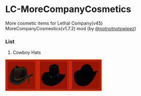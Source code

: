 # LC-MoreCompanyCosmetics
More cosmetic items for Lethal Company(v45) MoreCompanyCosmestics(v1.7.2) mod (by [@notnotnotswipez](https://github.com/notnotnotswipez/MoreCompany))

### List
1. Cowboy Hats

<a href="screenshots/cowboyhats.png" target="_blank" rel="nofollow">
    <img src="screenshots/cowboyhats.png" alt="Cowboy Hats" height="100">
</a>
